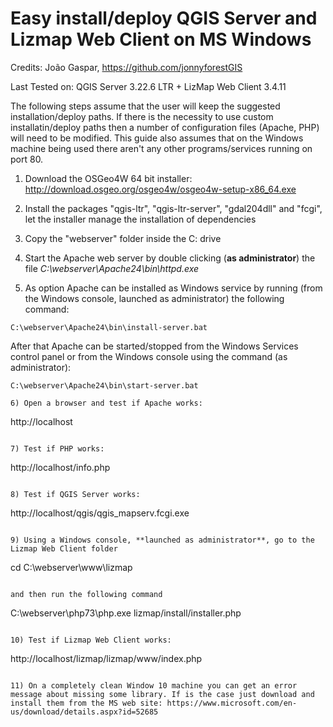 # Easy install/deploy QGIS Server and Lizmap Web Client on MS Windows

Credits: João Gaspar, https://github.com/jonnyforestGIS

Last Tested on: QGIS Server 3.22.6 LTR + LizMap Web Client 3.4.11


The following steps assume that the user will keep the suggested installation/deploy paths. If there is the necessity to use custom installatin/deploy paths then a number of configuration files (Apache, PHP) will need to be modified. This guide also assumes that on the Windows machine being used there aren't any other programs/services running on port 80.

1) Download the OSGeo4W 64 bit installer: http://download.osgeo.org/osgeo4w/osgeo4w-setup-x86_64.exe

2) Install the packages "qgis-ltr", "qgis-ltr-server", "gdal204dll" and "fcgi", let the installer manage the installation of dependencies

3) Copy the "webserver" folder inside the C: drive

4) Start the Apache web server by double clicking (**as administrator**) the file *C:\webserver\Apache24\bin\httpd.exe*

5) As option Apache can be installed as Windows service by running (from the Windows console, launched as administrator) the following command:

```
C:\webserver\Apache24\bin\install-server.bat
```

After that Apache can be started/stopped from the Windows Services control panel or from the Windows console using the command (as administrator):

```
C:\webserver\Apache24\bin\start-server.bat

6) Open a browser and test if Apache works:

```
http://localhost
```

7) Test if PHP works:

```
http://localhost/info.php
```

8) Test if QGIS Server works:

```
http://localhost/qgis/qgis_mapserv.fcgi.exe
```

9) Using a Windows console, **launched as administrator**, go to the Lizmap Web Client folder

```
cd C:\webserver\www\lizmap
```

and then run the following command

```
C:\webserver\php73\php.exe lizmap/install/installer.php
```

10) Test if Lizmap Web Client works:

```
http://localhost/lizmap/lizmap/www/index.php
```

11) On a completely clean Window 10 machine you can get an error message about missing some library. If is the case just download and install them from the MS web site: https://www.microsoft.com/en-us/download/details.aspx?id=52685
